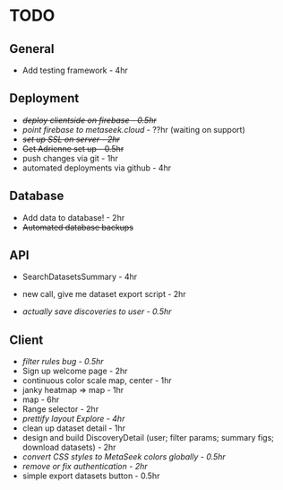 # TODO

## General
* Add testing framework - 4hr

## Deployment
* ~~*deploy clientside on firebase - 0.5hr*~~
* *point firebase to metaseek.cloud* - ??hr (waiting on support)
* ~~*set up SSL on server - 2hr*~~
* ~~Get Adrienne set up - 0.5hr~~
* push changes via git - 1hr
* automated deployments via github - 4hr

## Database
* Add data to database! - 2hr
* ~~Automated database backups~~

## API
* SearchDatasetsSummary - 4hr
* new call, give me dataset export script - 2hr

* *actually save discoveries to user - 0.5hr*

## Client
* *filter rules bug - 0.5hr*
* Sign up welcome page - 2hr
* continuous color scale map, center - 1hr
* janky heatmap => map - 1hr
* map - 6hr
* Range selector - 2hr
* *prettify layout Explore - 4hr*
* clean up dataset detail - 1hr
* design and build DiscoveryDetail (user; filter params; summary figs; download datasets) - 2hr
* *convert CSS styles to MetaSeek colors globally - 0.5hr*
* *remove or fix authentication - 2hr*
* simple export datasets button - 0.5hr
